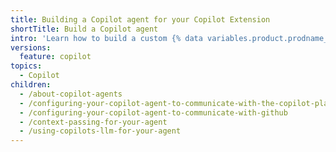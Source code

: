 ```yaml
---
title: Building a Copilot agent for your Copilot Extension
shortTitle: Build a Copilot agent
intro: 'Learn how to build a custom {% data variables.product.prodname_copilot_agent_short %} that determines the functionality of your {% data variables.product.prodname_copilot_extension_short %}.'
versions:
  feature: copilot
topics:
  - Copilot
children:
  - /about-copilot-agents
  - /configuring-your-copilot-agent-to-communicate-with-the-copilot-platform
  - /configuring-your-copilot-agent-to-communicate-with-github
  - /context-passing-for-your-agent
  - /using-copilots-llm-for-your-agent
---
```

